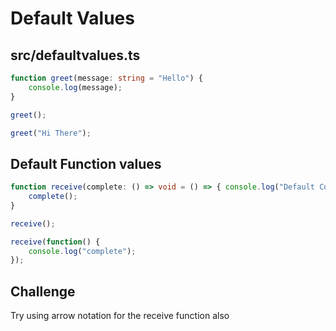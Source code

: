 # Default Values

## src/defaultvalues.ts

```ts
function greet(message: string = "Hello") {
    console.log(message);
}

greet();

greet("Hi There");
```

## Default Function values

```ts
function receive(complete: () => void = () => { console.log("Default Complete"); }) {
    complete();
}

receive();

receive(function() {
    console.log("complete");
});
```

## Challenge

Try using arrow notation for the receive function also